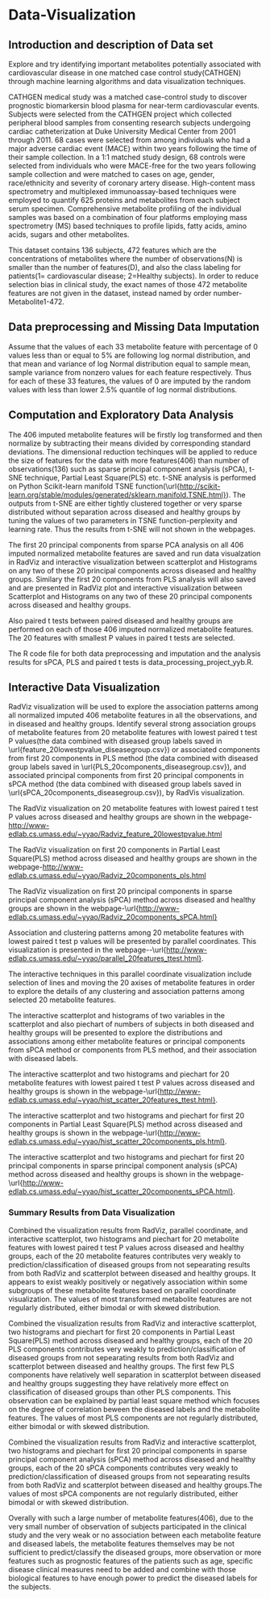 # Data-Visualization

## Introduction and description of Data set 
Explore and try identifying important metabolites potentially associated with cardiovascular disease in one matched case control study(CATHGEN) through machine learning algorithms and data visualization techniques.


CATHGEN medical study was a matched case-control study to discover prognostic biomarkersin blood plasma for near-term cardiovascular events. Subjects were selected from the CATHGEN project which collected peripheral blood samples from consenting research subjects undergoing cardiac catheterization at Duke University Medical Center from 2001 through 2011.  68 cases were selected from among individuals who had a major adverse cardiac event (MACE) within two years following the time of their sample collection. In a 1:1 matched study design, 68 controls were selected from individuals who were MACE-free for the two years following sample collection and were matched to cases on age, gender, race/ethnicity and severity of coronary artery disease. High-content mass spectrometry and multiplexed immunoassay-based techniques were employed to quantify 625 proteins and metabolites from each subject serum specimen. Comprehensive metabolite profiling of the individual samples was based on a combination of four platforms employing mass spectrometry (MS) based techniques to profile lipids, fatty acids, amino acids, sugars and other metabolites. 


This dataset contains 136 subjects, 472 features which are the concentrations of metabolites where the number of observations(N) is smaller than the number of features(D), and also the class labeling for patients(1= cardiovascular disease; 2=Healthy subjects). In order to reduce selection bias in clinical study, the exact names of those 472 metabolite features are not given in the dataset, instead named by order number-Metabolite1-472.


## Data preprocessing and Missing Data Imputation


Assume that the values of each 33 metabolite feature with percentage of 0 values less than or equal to 5% are following log normal distribution, and that mean and variance of log Normal distribution equal to sample mean, sample variance from nonzero values for each feature respectively. Thus for each of these 33 features, the values of 0 are imputed by the random values with less than lower 2.5% quantile of log normal distributions.


## Computation and Exploratory Data Analysis

The 406 imputed metabolite features will be firstly log transformed and then normalize by subtracting their means divided by corresponding standard deviations. The dimensional reduction techinques will be applied to reduce the size of features for the data with more features(406) than number of observations(136) such as sparse principal component analysis (sPCA), t-SNE technique, Partial Least Square(PLS) etc. t-SNE analysis is performed on Python Scikit-learn manifold TSNE function(\url{http://scikit-learn.org/stable/modules/generated/sklearn.manifold.TSNE.html}). The outputs from t-SNE are either tightly clustered together or very sparse distributed without separation across diseased and healthy groups by tuning the values of two parameters in TSNE function-perplexity and learning rate. Thus the results from t-SNE will not shown in the webpages.

The first 20 principal components from sparse PCA analysis on all 406 imputed normalized metabolite features are saved and run data visualzation in RadViz and interactive visualization between scatterplot and Histograms on any two of these 20 principal components across diseased and healthy groups. Similary the first 20 components from PLS analysis will also saved and are presented in RadViz plot and interactive visualization between Scatterplot and Histograms on any two of these 20 principal components across diseased and healthy groups.

Also paired t tests between paired diseased and healthy groups are performed on each of those 406 imputed normalized metabolite features. The 20 features with smallest P values in paired t tests are selected. 

The R code file for both data preprocessing and imputation and the analysis results for sPCA, PLS and paired t tests is data_processing_project_yyb.R.


## Interactive Data Visualization


RadViz visualization will be used to explore the association patterns among all normalized imputed 406 metabolite features in all the observations, and in diseased and healthy groups. Identify several strong association groups of metabolite features from 20 metabolite features with lowest paired t test P values(the data combined with diseased group labels saved in \url{feature_20lowestpvalue_diseasegroup.csv}) or associated components from first 20 components in PLS method (the data combined with diseased group labels saved in \url{PLS_20components_diseasegroup.csv}), and associated principal components from first 20 principal components in sPCA method (the data combined with diseased group labels saved in \url{sPCA_20components_diseasegroup.csv}), by RadVis visualization.

The RadViz visualization on 20 metabolite features with lowest paired t test P values across diseased and healthy groups are shown in the webpage-http://www-edlab.cs.umass.edu/~yyao/Radviz_feature_20lowestpvalue.html


The RadViz visualization on first 20 components in Partial Least Square(PLS) method across diseased and healthy groups are shown in the webpage-http://www-edlab.cs.umass.edu/~yyao/Radviz_20components_pls.html


The RadViz visualization on first 20 principal components in sparse principal component analysis (sPCA) method across diseased and healthy groups are shown in the webpage-\url{http://www-edlab.cs.umass.edu/~yyao/Radviz_20components_sPCA.html}


Association and clustering patterns among 20 metabolite features with lowest paired t test p values will be presented by parallel coordinates. This visualization is presented in the webpage--\url{http://www-edlab.cs.umass.edu/~yyao/parallel_20features_ttest.html}.


The interactive techniques in this parallel coordinate visualization include selection of lines and moving the 20 axises of metabolite features in order to explore the details of any clustering and association patterns among selected 20 metabolite features.


The interactive scatterplot and histograms of two variables in the scatterplot and also piechart of numbers of subjects in both diseased and healthy groups will be presented to explore the distributions and associations among either metabolite features or principal components from sPCA method or components from PLS method, and their association with diseased labels.


The interactive scatterplot and two histograms and piechart for 20 metabolite features with lowest paired t test P values across diseased and healthy groups is shown in the webpage-\url{http://www-edlab.cs.umass.edu/~yyao/hist_scatter_20features_ttest.html}.

The interactive scatterplot and two histograms and piechart for first 20 components in Partial Least Square(PLS) method across diseased and healthy groups is shown in the webpage-\url{http://www-edlab.cs.umass.edu/~yyao/hist_scatter_20components_pls.html}.


The interactive scatterplot and two histograms and piechart for first 20 principal components in sparse principal component analysis (sPCA) method across diseased and healthy groups is shown in the webpage-\url{http://www-edlab.cs.umass.edu/~yyao/hist_scatter_20components_sPCA.html}.



### Summary Results from Data Visualization


Combined the visualization results from RadViz, parallel coordinate, and interactive scatterplot, two histograms and piechart for 20 metabolite features with lowest paired t test P values across diseased and healthy groups, each of the 20 metabolite features contributes very weakly to prediction/classification of diseased groups from not sepearating results from both RadViz and scatterplot between diseased and healthy groups. It appears to exist weakly positively or negatively association within some subgroups of these metabolite features based on parallel coordinate visualization. The values of most transformed metabolite features are not regularly distributed, either bimodal or with skewed distribution.


Combined the visualization results from RadViz and interactive scatterplot, two histograms and piechart for first 20 components in Partial Least Square(PLS) method across diseased and healthy groups, each of the 20 PLS components contributes very weakly to prediction/classification of diseased groups from not sepearating results from both RadViz and scatterplot between diseased and healthy groups. The first few PLS components have relatively well separation in scatterplot between diseased and healthy groups suggesting they have relatively more effect on classification of diseased groups than other PLS components. This observation can be explained by partial least square method which focuses on the degree of correlation beween the diseased labels and the metabolite features. The values of most PLS components are not regularly distributed, either bimodal or with skewed distribution.


Combined the visualization results from RadViz and interactive scatterplot, two histograms and piechart for first 20 principal components in sparse principal component analysis (sPCA) method across diseased and healthy groups, each of the 20 sPCA components contributes very weakly to prediction/classification of diseased groups from not sepearating results from both RadViz and scatterplot between diseased and healthy groups.The values of most sPCA components are not regularly distributed, either bimodal or with skewed distribution.


Overally with such a large number of metabolite features(406), due to the very small number of observation of subjects participated in the clinical study and the very weak or no association between each metabolite feature and diseased labels, the metabolite features themselves may be not sufficient to predict/classify the diseased groups, more observation or more features such as prognostic features of the patients such as age, specific disease clinical measures need to be added and combine with those biological features to have enough power to predict the diseased labels for the subjects.

